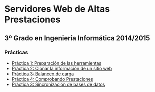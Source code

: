 Servidores Web de Altas Prestaciones
====================================
3º Grado en Ingeniería Informática 2014/2015
--------------------------------------------

### Prácticas
* [Práctica 1: Preparación de las herramientas](Practica1/README.md)
* [Práctica 2: Clonar la información de un sitio web](Practica2/README.md)
* [Práctica 3: Balanceo de carga](Practica3/README.md)
* [Práctica 4: Comprobando Prestaciones](Practica4/README.md)
* [Práctica 3: Sincronización de bases de datos](Practica5/README.md)
